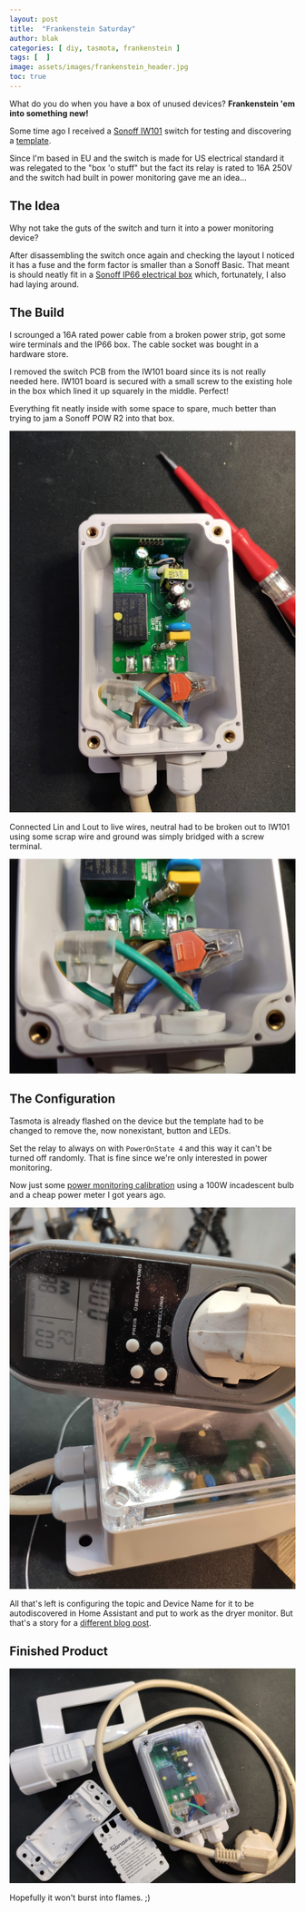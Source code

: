 ```yaml
---
layout: post
title:  "Frankenstein Saturday"
author: blak
categories: [ diy, tasmota, frankenstein ]
tags: [  ]
image: assets/images/frankenstein_header.jpg
toc: true
---
```


What do you do when you have a box of unused devices? **Frankenstein 'em into something new!**

Some time ago I received a [Sonoff IW101](http://s.click.aliexpress.com/e/_dU9bwtx) switch for testing and discovering a [template](https://templates.blakadder.com/sonoff_IW101.html). 

Since I'm based in EU and the switch is made for US electrical standard it was relegated to the "box 'o stuff" but the fact its relay is rated to 16A 250V and the switch had built in power monitoring gave me an idea...

## The Idea

Why not take the guts of the switch and turn it into a power monitoring device? 

After disassembling the switch once again and checking the layout I noticed it has a fuse and the form factor is smaller than a Sonoff Basic. That meant is should neatly fit in a [Sonoff IP66 electrical box](http://s.click.aliexpress.com/e/_d9mwqAN) which, fortunately, I also had laying around. 

## The Build

I scrounged a 16A rated power cable from a broken power strip, got some wire terminals and the IP66 box. The cable socket was bought in a hardware store.

I removed the switch PCB from the IW101 board since its is not really needed here. IW101 board is secured with a small screw to the existing hole in the box which lined it up squarely in the middle. Perfect!

Everything fit neatly inside with some space to spare, much better than trying to jam a Sonoff POW R2 into that box. 

![](/assets/images/frankenstein_1.jpg)


Connected Lin and Lout to live wires, neutral had to be broken out to IW101 using some scrap wire and ground was simply bridged with a screw terminal.

![](/assets/images/frankenstein_2.jpg)

## The Configuration

Tasmota is already flashed on the device but the template had to be changed to remove the, now nonexistant, button and LEDs.

Set the relay to always on with `PowerOnState 4` and this way it can't be turned off randomly. That is fine since we're only interested in power monitoring.

Now just some [power monitoring calibration](https://tasmota.github.io/docs/Power-Monitoring-Calibration/) using a 100W incadescent bulb and a cheap power meter I got years ago. 

![](/assets/images/frankenstein_3.jpg)

All that's left is configuring the topic and Device Name for it to be autodiscovered in Home Assistant and put to work as the dryer monitor. But that's a story for a [different blog post](/dryer-notifications).

## Finished Product

![](/assets/images/frankenstein.jpg)

Hopefully it won't burst into flames. ;)
